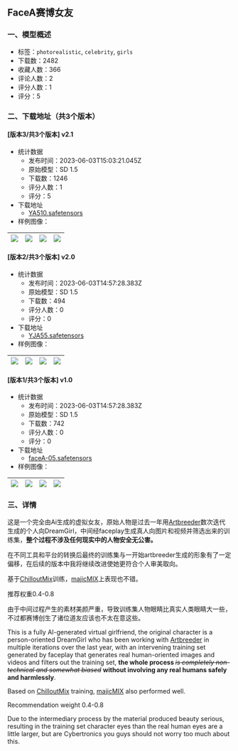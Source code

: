 ## FaceA赛博女友
### 一、模型概述

- 标签：`photorealistic`, `celebrity`, `girls`
- 下载数：2482
- 收藏人数：366
- 评论人数：2
- 评分人数：1
- 评分：5

### 二、下载地址（共3个版本）

#### [版本3/共3个版本] v2.1

- 统计数据
  - 发布时间：2023-06-03T15:03:21.045Z
  - 原始模型：SD 1.5
  - 下载数：1246
  - 评分人数：1
  - 评分：5
- 下载地址
  - [YA510.safetensors](https://civitai.com/api/download/models/88478)
- 样例图像：

| <img src="https://image.civitai.com/xG1nkqKTMzGDvpLrqFT7WA/97366ba8-7680-4fa7-b728-31b28c0b8aca/width=450/1029633.jpeg" /> | <img src="https://image.civitai.com/xG1nkqKTMzGDvpLrqFT7WA/eab7ae8e-5689-45bf-88f4-3e313fc3faea/width=450/1018581.jpeg" /> | <img src="https://image.civitai.com/xG1nkqKTMzGDvpLrqFT7WA/dacb483a-3ad4-4938-9ab3-e2952afc6fa6/width=450/1022065.jpeg" /> | <img src="https://image.civitai.com/xG1nkqKTMzGDvpLrqFT7WA/01c5cc42-dcef-4cf2-a7e9-ec512aa539c1/width=450/1022064.jpeg" /> |
| ---- | ---- | ---- | ---- |

#### [版本2/共3个版本] v2.0

- 统计数据
  - 发布时间：2023-06-03T14:57:28.383Z
  - 原始模型：SD 1.5
  - 下载数：494
  - 评分人数：0
  - 评分：0
- 下载地址
  - [YJA55.safetensors](https://civitai.com/api/download/models/84805)
- 样例图像：

| <img src="https://image.civitai.com/xG1nkqKTMzGDvpLrqFT7WA/89276e5b-4f43-4ae6-827e-709cc1187f4a/width=450/958509.jpeg" /> | <img src="https://image.civitai.com/xG1nkqKTMzGDvpLrqFT7WA/715d78cc-6e31-4cf6-b469-a19670e7ad7f/width=450/958511.jpeg" /> | <img src="https://image.civitai.com/xG1nkqKTMzGDvpLrqFT7WA/4f179f1c-c704-4813-b3d9-4acbbc6663ab/width=450/958512.jpeg" /> | <img src="https://image.civitai.com/xG1nkqKTMzGDvpLrqFT7WA/c6a16494-9a6f-478d-b3cf-e3976da4cf49/width=450/958510.jpeg" /> |
| ---- | ---- | ---- | ---- |

#### [版本1/共3个版本] v1.0

- 统计数据
  - 发布时间：2023-06-03T14:57:28.383Z
  - 原始模型：SD 1.5
  - 下载数：742
  - 评分人数：0
  - 评分：0
- 下载地址
  - [faceA-05.safetensors](https://civitai.com/api/download/models/72530)
- 样例图像：

| <img src="https://image.civitai.com/xG1nkqKTMzGDvpLrqFT7WA/42b8d266-c1d8-4f9d-ae7f-526b0f925537/width=450/863369.jpeg" /> | <img src="https://image.civitai.com/xG1nkqKTMzGDvpLrqFT7WA/356bf6b7-9d6c-4449-8743-58bc1af0fd88/width=450/819166.jpeg" /> | <img src="https://image.civitai.com/xG1nkqKTMzGDvpLrqFT7WA/1a3852dc-edb1-4bd2-ba4a-1747d6e11958/width=450/863461.jpeg" /> | <img src="https://image.civitai.com/xG1nkqKTMzGDvpLrqFT7WA/83ed7a1c-7cbd-4c5a-acb7-031e868376f4/width=450/809655.jpeg" /> |
| ---- | ---- | ---- | ---- |


### 三、详情
<p>这是一个完全由Ai生成的虚拟女友，原始人物是过去一年用<a target="_blank" rel="ugc" href="https://www.artbreeder.com/i?k=15c00e1c1414bd3a0aef8fd0048d">Artbreeder</a>数次迭代生成的个人向DreamGirl，中间经faceplay生成真人向图片和视频并筛选出来的训练集，<strong>整个过<s>程</s>不涉及任何现实中的人物安全无公害。</strong></p><p>在不同工具和平台的转换后最终的训练集与一开始artbreeder生成的形象有了一定偏移，在后续的版本中我将继续改进使她更符合个人审美取向。</p><p>基于<a target="_blank" rel="ugc" href="https://civitai.com/models/6424/chilloutmix">ChilloutMix</a>训练，<a target="_blank" rel="ugc" href="https://civitai.com/models/43331?modelVersionId=48289">majicMIX</a>上表现也不错。</p><p>推荐权重0.4-0.8</p><p>由于中间过程产生的素材美颜严重，导致训练集人物眼睛比真实人类眼睛大一些，不过都赛博创生了诸位道友应该也不太在意这些。</p><p>This is a fully AI-generated virtual girlfriend, the original character is a person-oriented DreamGirl who has been working with <a target="_blank" rel="ugc" href="www.artbreeder.com">Artbreeder</a> in multiple iterations over the last year, with an intervening training set generated by faceplay that generates real human-oriented images and videos and filters out the training set, <strong>the whole process </strong><em><s>is completely non-technical and somewhat biased</s> </em><strong>without involving any real humans safely and harmlessly</strong>.</p><p>Based on <a target="_blank" rel="ugc" href="https://civitai.com/models/6424/chilloutmix">ChilloutMix</a> training, <a target="_blank" rel="ugc" href="https://civitai.com/models/43331?modelVersionId=48289">majicMIX</a> also performed well.</p><p>Recommendation weight 0.4-0.8</p><p>Due to the intermediary process by the material produced beauty serious, resulting in the training set character eyes than the real human eyes are a little larger, but are Cybertronics you guys should not worry too much about this.</p>